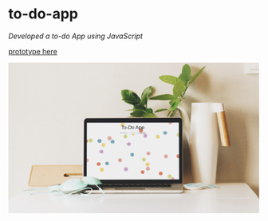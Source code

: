 # to-do-app
_Developed a to-do App using JavaScript_

[prototype here](file:///C:/Users/Seira/program/to-do-app/index.html)

![to-do App prototype](images/mockup.png)
